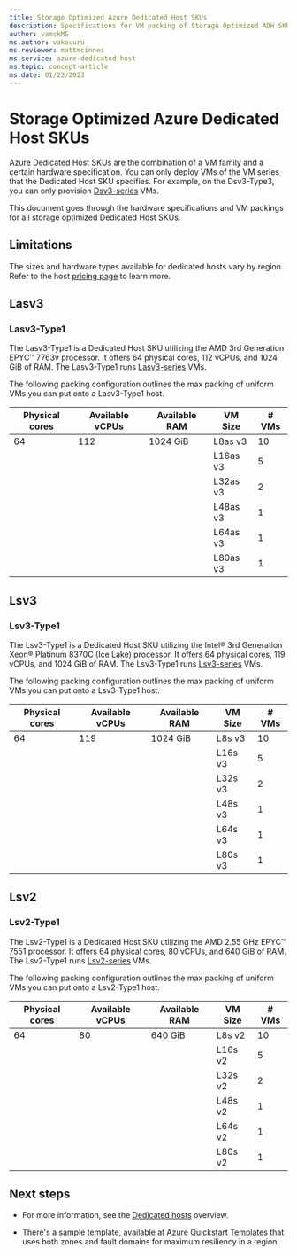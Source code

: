 ```yaml
---
title: Storage Optimized Azure Dedicated Host SKUs
description: Specifications for VM packing of Storage Optimized ADH SKUs.
author: vamckMS
ms.author: vakavuru
ms.reviewer: mattmcinnes
ms.service: azure-dedicated-host
ms.topic: concept-article
ms.date: 01/23/2023
---
```


# Storage Optimized Azure Dedicated Host SKUs
Azure Dedicated Host SKUs are the combination of a VM family and a certain hardware specification. You can only deploy VMs of the VM series that the Dedicated Host SKU specifies. For example, on the Dsv3-Type3, you can only provision [Dsv3-series](dv3-dsv3-series.md#dsv3-series) VMs. 

This document goes through the hardware specifications and VM packings for all storage optimized Dedicated Host SKUs.

## Limitations

The sizes and hardware types available for dedicated hosts vary by region. Refer to the host [pricing page](https://aka.ms/ADHPricing) to learn more.

## Lasv3
### Lasv3-Type1

The Lasv3-Type1 is a Dedicated Host SKU utilizing the AMD 3rd Generation EPYC™ 7763v processor. It offers 64 physical cores, 112 vCPUs, and 1024 GiB of RAM. The Lasv3-Type1 runs [Lasv3-series](lasv3-series.md) VMs.

The following packing configuration outlines the max packing of uniform VMs you can put onto a Lasv3-Type1 host.

| Physical cores | Available vCPUs | Available RAM | VM Size  | # VMs |
|----------------|-----------------|---------------|----------|-------|
| 64             | 112             | 1024 GiB      | L8as v3  | 10    |
|                |                 |               | L16as v3 | 5     |
|                |                 |               | L32as v3 | 2     |
|                |                 |               | L48as v3 | 1     |
|                |                 |               | L64as v3 | 1     |
|                |                 |               | L80as v3 | 1     |

## Lsv3
### Lsv3-Type1

The Lsv3-Type1 is a Dedicated Host SKU utilizing the Intel® 3rd Generation Xeon® Platinum 8370C (Ice Lake) processor. It offers 64 physical cores, 119 vCPUs, and 1024 GiB of RAM. The Lsv3-Type1 runs [Lsv3-series](lsv3-series.md) VMs.

The following packing configuration outlines the max packing of uniform VMs you can put onto a Lsv3-Type1 host.

| Physical cores | Available vCPUs | Available RAM | VM Size | # VMs |
|----------------|-----------------|---------------|---------|-------|
| 64             | 119             | 1024 GiB      | L8s v3  | 10    |
|                |                 |               | L16s v3 | 5     |
|                |                 |               | L32s v3 | 2     |
|                |                 |               | L48s v3 | 1     |
|                |                 |               | L64s v3 | 1     |
|                |                 |               | L80s v3 | 1     |

## Lsv2
### Lsv2-Type1

The Lsv2-Type1 is a Dedicated Host SKU utilizing the AMD 2.55 GHz EPYC™ 7551 processor. It offers 64 physical cores, 80 vCPUs, and 640 GiB of RAM. The Lsv2-Type1 runs [Lsv2-series](lsv2-series.md) VMs.

The following packing configuration outlines the max packing of uniform VMs you can put onto a Lsv2-Type1 host.

| Physical cores | Available vCPUs | Available RAM | VM Size | # VMs |
|----------------|-----------------|---------------|---------|-------|
| 64             | 80              | 640 GiB       | L8s v2  | 10    |
|                |                 |               | L16s v2 | 5     |
|                |                 |               | L32s v2 | 2     |
|                |                 |               | L48s v2 | 1     |
|                |                 |               | L64s v2 | 1     |
|                |                 |               | L80s v2 | 1     |

## Next steps

- For more information, see the [Dedicated hosts](dedicated-hosts.md) overview.

- There's a sample template, available at [Azure Quickstart Templates](https://github.com/Azure/azure-quickstart-templates/blob/master/quickstarts/microsoft.compute/vm-dedicated-hosts/README.md) that uses both zones and fault domains for maximum resiliency in a region.
